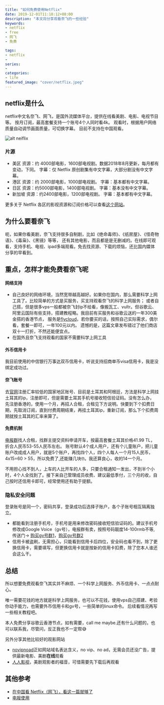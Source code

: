 ```yaml
---
title: "如何免费使用Netflix"
date: 2019-12-01T11:18:12+08:00
description: "本文将分享观看奈飞的一些经验"
keywords:
- netflix
- free
- 网飞
- 免费

tags:
- netflix
-
series:
-
categories:
- life
featured_image: "cover/netflix.jpeg"
---
```


## netflix是什么
netflix中文名奈飞、网飞，是国外流媒体平台，提供在线看美剧、电影、电视节目等。
按月订阅，最高套餐支持一个账号4个人同时看4k。
观看时，根据用户网络质量自动调节画面质量，可切换字幕。
目前不支持在中国观看。

![alt neiflix](https://betterme.xin/images/netflix_full.png "我的奈飞手首页")

### 片源
- 美区
资源：约 4000部电影，1600部电视剧。数据2018年8月更新，每月都有变动，下同。
字幕：仅 Netflix 原创剧集有中文字幕，大部分剧没有中文字幕。
- 港区
资源：约 2000部电影，1000部电视剧。
字幕：基本都有中文字幕。
- 日区
资源：约5000部电影，1400部电视剧。
字幕：基本没有中文字幕。
- 新加坡
资源：约2400部电影，1200部电视剧。
字幕：基本都有中文字幕。

更多关于 Netflix 各区的影视资源和订阅价格可以查看[这个网站](http://unogs.com/countrydetail/)。


## 为什么要看奈飞
呃，如果你看美剧，奈飞支持很多自制剧，比如《绝命毒师》、《纸房屋》、《怪奇物语》、《毒枭》、《黑镜》等等，
还有其他电影，而且都是是无删减的。在线即可观看，支持手机、电视、ipad多端观看。免去找资源、下载的烦恼，还比国内媒体分享的早看到。

## 重点，怎样才能免费看奈飞呢
#### 网络支持
   * 自己良好的网络环境，当然宽带越高越好。如果你在国内，那么需要科学上网工具了。比较简单的方式是买服务，买支持观看奈飞的科学上网服务；
或者自己搭，但是很多vps一般都被奈飞封ip不给看，像搬瓦工、vultr。但谷歌云、阿里云国际有些支持，搭建教程略。我目前有买服务和谷歌云送的一年300美金搭的香港节点，
服务是[flycloud](https://www.flycloud.shop/auth/register?code=Jjxk)，若你要买的话，按照自己实际需求，偶尔看，套餐一即可，一年100元以内。
遗憾的是，这篇文章发布错过了他们商店双十一打折，不然还能便宜点。
   * 在国外且奈飞支持观看的国家不需要科学上网工具
  
#### 外币信用卡

   我目前使用的中信银行万事达双币信用卡，听说支持招商单币visa信用卡，我是没绑定成功过。

#### 奈飞账号

   去[官网](https://netflix.com)注册汇率较低的国家地区账号、目前是土耳其和阿根廷，方法是科学上网挂土耳其的ip，注册即可，但是需要土耳其手机号接收短信验证码。没有怎么办，
   先注册香港的，使用一个月，再招人合租，合租见下方说明。快要到下个扣费日期，先取消订阅，直到付费周期结束，再挂土耳其ip，重新订阅，那么下个扣费周期就按土耳其的汇率来算了。
   
#### 免费机制
   [电报群](https://t.me/hezu1)找人合租，找群主提交资料申请开车，按最高套餐土耳其价格41.99 TL，折合人民币53-55人民币左右。
   账号默认4个成人用户，还有个儿童账户，把儿童账户改成成人用户，就是5个账户，再找四个人，四个人每人一个月15人民币，4x15=60 > 55，所以免费了,还能赚几块🤓。我还算良心，收的14一个月。
   
   不用担心找不到人，上车的人比开车的人多，只要合租通知一发出，不到半个小时，4个人全找到了。接下来自己管理成员收费、建议最低季付，三个月的收，自己按时还信用卡即可，经常使用还有助于提额。
   
### 隐私安全问题
   登录账号是同一个，密码共享，登录成功后选择子账户，各个子账号相互隔离独立。
   - 都能看到注册手机号，手机号是用来修改密码接收短信验证码的。建议手机号修改成Google Voice（gv号），电报群有卖，按照号码靓度14-100rmb不等,传送门->
   [购买gv号群1](https://t.me/GoogleVoiceShop)，[购买gv号群2](https://t.me/googlevoice001/32296
)
   - 信用卡被盗刷，无需担心，只能看到信用卡后四位，安全码也看不到，除了更换信用卡，需要填写，但更换信用卡就是按新的信用卡扣费，除了您本人谁还会这么干。

## 总结
所以想要免费观看奈飞其实并不麻烦、一个科学上网服务、外币信用卡、一点点耐心。

唯一需要花钱的地方就是科学上网服务，也可以不花钱，使用vps自己搭建、考验你动手能力，也需要外币信用卡和gv号，一些简单的linux命令。
后续看情况再写一些相关教程吧。

本人免费分享谷歌云香港节点，如有需要，call me maybe.还有什么问题的，也可以联系我，尽管问，反正我也不一定帮😅

另外分享其他比较好的观影网站
- [novipnoad](https://www.novipnoad.com/)正如网站域名表达含义，no vip、no ad，无需会员还没广告，提供最新电影、美剧**在线**观看
- [人人影视](http://app.rrys.tv/)，美剧观影者的福音，可惜需要先下载后再观看

## 其他参考
- [在中国看 Netflix（网飞），看这一篇就够了](https://blog.shuziyimin.org/16)
- [电报使用](https://zhuanlan.zhihu.com/p/58972277)